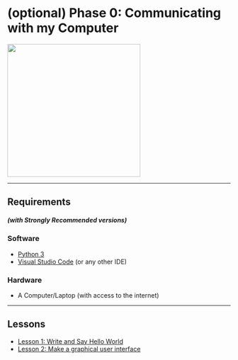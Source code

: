 # (optional) Phase 0: Communicating with my Computer

<img src="https://www.keybr.com/cover.png" width="300">


---
## Requirements 
##### (with Strongly Recommended versions)
### Software
* [Python 3](https://www.python.org/download/releases/3.0/) 
* [Visual Studio Code](https://code.visualstudio.com/) (or any other IDE)
### Hardware
* A Computer/Laptop (with access to the internet)
--- 
## Lessons
* [Lesson 1: Write and Say Hello World](lesson_1/README.md)
* [Lesson 2: Make a graphical user interface](lesson_2/README.md)